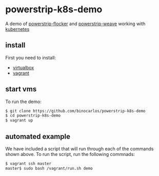 # powerstrip-k8s-demo

A demo of [powerstrip-flocker](https://github.com/clusterhq/powerstrip-flocker) and [powerstrip-weave](https://github.com/binocarlos/powerstrip-weave) working with [kubernetes](https://github.com/googlecloudplatform/kubernetes)

## install

First you need to install:

 * [virtualbox](https://www.virtualbox.org/wiki/Downloads)
 * [vagrant](http://www.vagrantup.com/downloads.html)

## start vms

To run the demo:

```bash
$ git clone https://github.com/binocarlos/powerstrip-k8s-demo
$ cd powerstrip-k8s-demo
$ vagrant up
```

## automated example

We have included a script that will run through each of the commands shown above.  To run the script, run the following commnads:

```bash
$ vagrant ssh master
master$ sudo bash /vagrant/run.sh demo
```
